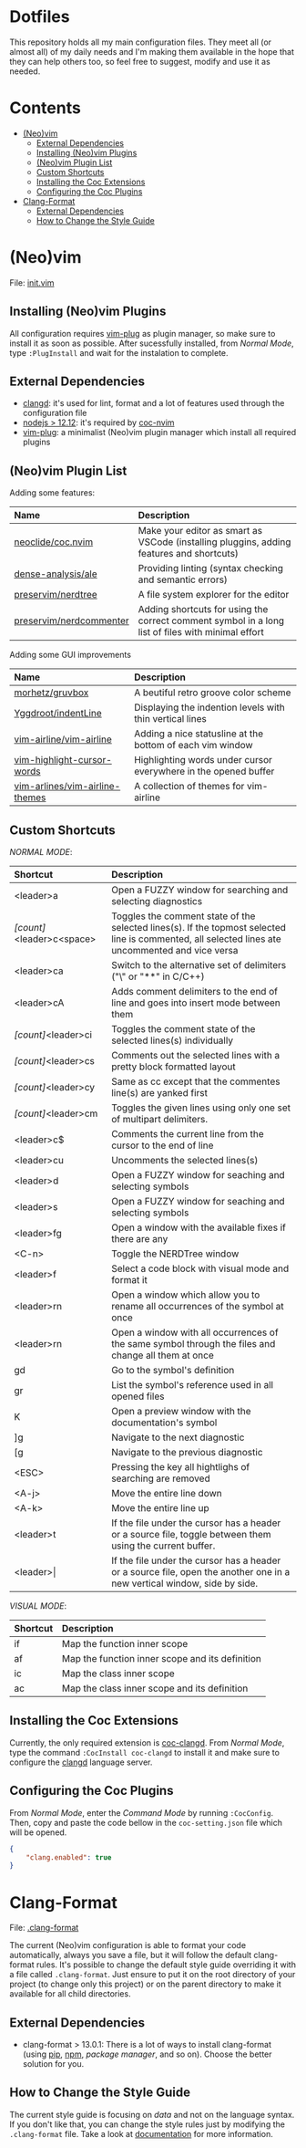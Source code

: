 # Dotfiles

This repository holds all my main configuration files. They meet all (or almost all) of my daily
needs and I'm making them available in the hope that they can help others too, so feel free to suggest,
modify and use it as needed.

# Contents

* [(Neo)vim](https://github.com/kodestrider/dotfiles/blob/main/README.md#neovim)
    * [External Dependencies](https://github.com/kodestrider/dotfiles/blob/main/README.md#external-dependencies)
    * [Installing (Neo)vim Plugins](https://github.com/kodestrider/dotfiles/blob/main/README.md#installing-neovim-plugins)
    * [(Neo)vim Plugin List](https://github.com/kodestrider/dotfiles/blob/main/README.md#neovim-plugin-list)
    * [Custom Shortcuts](https://github.com/kodestrider/dotfiles/blob/main/README.md#custom-shortcuts)
    * [Installing the Coc Extensions](https://github.com/kodestrider/dotfiles/blob/main/README.md#installing-the-coc-extensions)
    * [Configuring the Coc Plugins](https://github.com/kodestrider/dotfiles/blob/main/README.md#configuring-the-coc-plugins)
* [Clang-Format](https://github.com/kodestrider/dotfiles/blob/main/README.md#clang-format)
    * [External Dependencies](https://github.com/kodestrider/dotfiles/blob/main/README.md#external-dependencies)
    * [How to Change the Style Guide](https://github.com/kodestrider/dotfiles/blob/main/README.md#how-to-change-the-style-guide)

# (Neo)vim

File: [init.vim](init.vim)

## Installing (Neo)vim Plugins

All configuration requires [vim-plug](https://github.com/junegunn/vim-plug) as plugin manager,
so make sure to install it as soon as possible. After sucessfully installed, from _Normal Mode_,
type `:PlugInstall` and wait for the instalation to complete.

## External Dependencies

* [clangd](https://clangd.llvm.org/installation.html): it's used for lint, format and a lot of features used through the configuration file
* [nodejs > 12.12](https://nodejs.org/en/download/): it's required by [coc-nvim](https://github.com/neoclide/coc.nvim)
* [vim-plug](https://github.com/junegunn/vim-plug): a minimalist (Neo)vim plugin manager which install all required plugins

## (Neo)vim Plugin List

Adding some features:

| Name                                                                   | Description   |
|:-----------------------------------------------------------------------|:--------------|
| [neoclide/coc.nvim](https://github.com/neoclide/coc.nvim)              | Make your editor as smart as VSCode (installing pluggins, adding features and shortcuts)             |
| [dense-analysis/ale](https://github.com/dense-analysis/ale)            | Providing linting (syntax checking and semantic errors)                                              |
| [preservim/nerdtree](https://github.com/preservim/nerdtree)            | A file system explorer for the editor                                                                |
| [preservim/nerdcommenter](https://github.com/preservim/nerdcommenter)  | Adding shortcuts for using the correct comment symbol in a long list of files with minimal effort    |

Adding some GUI improvements

| Name                                                                                  | Description                                                           |
|:--------------------------------------------------------------------------------------|:----------------------------------------------------------------------|
| [morhetz/gruvbox](https://github.com/morhetz/gruvbox)                                 | A beutiful retro groove color scheme                                  |
| [Yggdroot/indentLine](https://github.com/Yggdroot/indentLine)                         | Displaying the indention levels with thin vertical lines              |
| [vim-airline/vim-airline](https://github.com/vim-airline/vim-airline)                 | Adding a nice statusline at the bottom of each vim window             |
| [vim-highlight-cursor-words](https://github.com/pboettch/vim-highlight-cursor-words)  | Highlighting words under cursor everywhere in the opened buffer       |
| [vim-arlines/vim-airline-themes](https://github.com/vim-airline/vim-airline-themes)   | A collection of themes for vim-airline                                |

## Custom Shortcuts

_NORMAL MODE_:

| Shortcut                              | Description                                                                                                                                           |
|:--------------------------------------|:------------------------------------------------------------------------------------------------------------------------------------------------------|
| &lt;leader&gt;a                       | Open a FUZZY window for searching and selecting diagnostics                                                                                           |
| _[count]_&lt;leader&gt;c&lt;space&gt;   | Toggles the comment state of the selected lines(s). If the topmost selected line is commented, all selected lines ate uncommented and vice versa    |
| &lt;leader&gt;ca                      | Switch to the alternative set of delimiters ("\\" or "\**\" in C/C++)                                                                                 |
| &lt;leader&gt;cA                      | Adds comment delimiters to the end of line and goes into insert mode between them                                                                     |
| _[count]_&lt;leader&gt;ci             | Toggles the comment state of the selected lines(s) individually                                                                                       |
| _[count]_&lt;leader&gt;cs             | Comments out the selected lines with a pretty block formatted layout                                                                                  |
| _[count]_&lt;leader&gt;cy             | Same as cc except that the commentes line(s) are yanked first                                                                                         |
| _[count]_&lt;leader&gt;cm             | Toggles the given lines using only one set of multipart delimiters.                                                                                   |
| &lt;leader&gt;c$                      | Comments the current line from the cursor to the end of line                                                                                          |
| &lt;leader&gt;cu                      | Uncomments the selected lines(s)                                                                                                                      |
| &lt;leader&gt;d                       | Open a FUZZY window for seaching and selecting symbols                                                                                                |
| &lt;leader&gt;s                       | Open a FUZZY window for seaching and selecting symbols                                                                                                |
| &lt;leader&gt;fg                      | Open a window with the available fixes if there are any                                                                                               |
| &lt;C-n&gt;                           | Toggle the NERDTree window                                                                                                                            |
| &lt;leader&gt;f                       | Select a code block with visual mode and format it                                                                                                    |
| &lt;leader&gt;rn                      | Open a window which allow you to rename all occurrences of the symbol at once                                                                         |
| &lt;leader&gt;rn                      | Open a window with all occurrences of the same symbol through the files and change all them at once                                                   |
| gd                                    | Go to the symbol's definition                                                                                                                         |
| gr                                    | List the symbol's reference used in all opened files                                                                                                  |
| K                                     | Open a preview window with the documentation's symbol                                                                                                 |
| ]g                                    | Navigate to the next diagnostic                                                                                                                       |
| [g                                    | Navigate to the previous diagnostic                                                                                                                   |
| &lt;ESC&gt;                           | Pressing the key all hightlighs of searching are removed                                                                                              |
| &lt;A-j&gt;                           | Move the entire line down                                                                                                                             |
| &lt;A-k&gt;                           | Move the entire line up                                                                                                                               |
| &lt;leader&gt;t                       | If the file under the cursor has a header or a source file, toggle between them using the current buffer.                                             |
| &lt;leader&gt;&vert;                  | If the file under the cursor has a header or a source file, open the another one in a new vertical window, side by side.                              |

_VISUAL MODE_:

| Shortcut                  | Description                                                               |
|:--------------------------|:--------------------------------------------------------------------------|
| if                        |   Map the function inner scope                                            |
| af                        |   Map the function inner scope and its definition                         |
| ic                        |   Map the class inner scope                                               |
| ac                        |   Map the class inner scope and its definition                            |

## Installing the Coc Extensions

Currently, the only required extension is [coc-clangd](https://github.com/clangd/coc-clangd).
From _Normal Mode_, type the command `:CocInstall coc-clangd` to install it and make sure to
configure the [clangd](https://clangd.llvm.org/installation.html) language server.

## Configuring the Coc Plugins

From _Normal Mode_, enter the _Command Mode_  by running `:CocConfig`. Then, copy and paste
the code bellow in the `coc-setting.json` file which will be opened.

```json
{
    "clang.enabled": true
}
```

# Clang-Format

File: [.clang-format](.clang-format)

The current (Neo)vim configuration is able to format your code automatically, always you save a file,
but it will follow the default clang-format rules. It's possible to change the default style guide
overriding it with a file called `.clang-format`. Just ensure to put it on the root directory of your project
(to change only this project) or on the parent directory to make it available for all child directories.

## External Dependencies

* clang-format > 13.0.1: There is a lot of ways to install clang-format (using [pip](https://pip.pypa.io/en/stable/), [npm](https://www.npmjs.com/), _package manager_, and so on). Choose the better solution for you.

## How to Change the Style Guide

The current style guide is focusing on _data_ and not on the language syntax. If you don't like
that, you can change the style rules just by modifying the `.clang-format` file. Take a look at
[documentation](https://clang.llvm.org/docs/ClangFormatStyleOptions.html) for more information.
